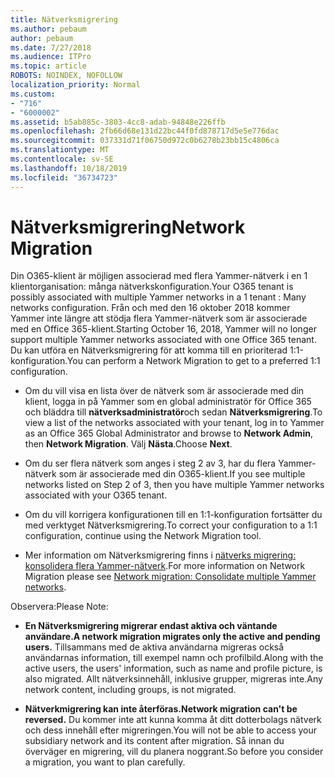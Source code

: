 ```yaml
---
title: Nätverksmigrering
ms.author: pebaum
author: pebaum
ms.date: 7/27/2018
ms.audience: ITPro
ms.topic: article
ROBOTS: NOINDEX, NOFOLLOW
localization_priority: Normal
ms.custom:
- "716"
- "6000002"
ms.assetid: b5ab885c-3803-4cc8-adab-94848e226ffb
ms.openlocfilehash: 2fb66d68e131d22bc44f0fd878717d5e5e776dac
ms.sourcegitcommit: 037331d71f06750d972c0b6278b23bb15c4806ca
ms.translationtype: MT
ms.contentlocale: sv-SE
ms.lasthandoff: 10/18/2019
ms.locfileid: "36734723"
---
```

# <a name="network-migration"></a><span data-ttu-id="3d93c-102">Nätverksmigrering</span><span class="sxs-lookup"><span data-stu-id="3d93c-102">Network Migration</span></span>

<span data-ttu-id="3d93c-103">Din O365-klient är möjligen associerad med flera Yammer-nätverk i en 1 klientorganisation: många nätverkskonfiguration.</span><span class="sxs-lookup"><span data-stu-id="3d93c-103">Your O365 tenant is possibly associated with multiple Yammer networks in a 1 tenant : Many networks configuration.</span></span> <span data-ttu-id="3d93c-104">Från och med den 16 oktober 2018 kommer Yammer inte längre att stödja flera Yammer-nätverk som är associerade med en Office 365-klient.</span><span class="sxs-lookup"><span data-stu-id="3d93c-104">Starting October 16, 2018, Yammer will no longer support multiple Yammer networks associated with one Office 365 tenant.</span></span> <span data-ttu-id="3d93c-105">Du kan utföra en Nätverksmigrering för att komma till en prioriterad 1:1-konfiguration.</span><span class="sxs-lookup"><span data-stu-id="3d93c-105">You can perform a Network Migration to get to a preferred 1:1 configuration.</span></span>
  
- <span data-ttu-id="3d93c-106">Om du vill visa en lista över de nätverk som är associerade med din klient, logga in på Yammer som en global administratör för Office 365 och bläddra till **nätverksadministratör**och sedan **Nätverksmigrering**.</span><span class="sxs-lookup"><span data-stu-id="3d93c-106">To view a list of the networks associated with your tenant, log in to Yammer as an Office 365 Global Administrator and browse to **Network Admin**, then **Network Migration**.</span></span> <span data-ttu-id="3d93c-107">Välj **Nästa**.</span><span class="sxs-lookup"><span data-stu-id="3d93c-107">Choose **Next**.</span></span>

- <span data-ttu-id="3d93c-108">Om du ser flera nätverk som anges i steg 2 av 3, har du flera Yammer-nätverk som är associerade med din O365-klient.</span><span class="sxs-lookup"><span data-stu-id="3d93c-108">If you see multiple networks listed on Step 2 of 3, then you have multiple Yammer networks associated with your O365 tenant.</span></span>

- <span data-ttu-id="3d93c-109">Om du vill korrigera konfigurationen till en 1:1-konfiguration fortsätter du med verktyget Nätverksmigrering.</span><span class="sxs-lookup"><span data-stu-id="3d93c-109">To correct your configuration to a 1:1 configuration, continue using the Network Migration tool.</span></span>

- <span data-ttu-id="3d93c-110">Mer information om Nätverksmigrering finns i [nätverks migrering: konsolidera flera Yammer-nätverk](https://docs.microsoft.com/yammer/configure-your-yammer-network/consolidate-multiple-yammer-networks).</span><span class="sxs-lookup"><span data-stu-id="3d93c-110">For more information on Network Migration please see [Network migration: Consolidate multiple Yammer networks](https://docs.microsoft.com/yammer/configure-your-yammer-network/consolidate-multiple-yammer-networks).</span></span>

<span data-ttu-id="3d93c-111">Observera:</span><span class="sxs-lookup"><span data-stu-id="3d93c-111">Please Note:</span></span>
  
- <span data-ttu-id="3d93c-112">**En Nätverksmigrering migrerar endast aktiva och väntande användare.**</span><span class="sxs-lookup"><span data-stu-id="3d93c-112">**A network migration migrates only the active and pending users.**</span></span> <span data-ttu-id="3d93c-113">Tillsammans med de aktiva användarna migreras också användarnas information, till exempel namn och profilbild.</span><span class="sxs-lookup"><span data-stu-id="3d93c-113">Along with the active users, the users' information, such as name and profile picture, is also migrated.</span></span> <span data-ttu-id="3d93c-114">Allt nätverksinnehåll, inklusive grupper, migreras inte.</span><span class="sxs-lookup"><span data-stu-id="3d93c-114">Any network content, including groups, is not migrated.</span></span>

- <span data-ttu-id="3d93c-115">**Nätverkmigrering kan inte återföras.**</span><span class="sxs-lookup"><span data-stu-id="3d93c-115">**Network migration can't be reversed.**</span></span> <span data-ttu-id="3d93c-116">Du kommer inte att kunna komma åt ditt dotterbolags nätverk och dess innehåll efter migreringen.</span><span class="sxs-lookup"><span data-stu-id="3d93c-116">You will not be able to access your subsidiary network and its content after migration.</span></span> <span data-ttu-id="3d93c-117">Så innan du överväger en migrering, vill du planera noggrant.</span><span class="sxs-lookup"><span data-stu-id="3d93c-117">So before you consider a migration, you want to plan carefully.</span></span>

